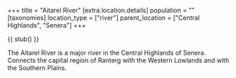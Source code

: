 +++
title = "Aitarel River"
[extra.location.details]
population = ""
[taxonomies]
location_type = ["river"]
parent_location = ["Central Highlands", "Senera"]
+++

{{ stub() }}

The Aitarel River is a major river in the Central Highlands of Senera. Connects
the capital region of Ranterg with the Western Lowlands and with the Southern
Plains.
